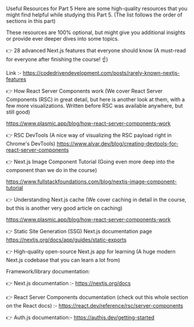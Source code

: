 Useful Resources for Part 5
Here are some high-quality resources that you might find helpful while studying this Part 5. (The list follows the order of sections in this part)

These resources are 100% optional, but might give you additional insights or provide ever deeper dives into some topics.

👉 28 advanced Next.js features that everyone should know (A must-read for everyone after finishing the course! ☝️)

Link :- https://codedrivendevelopment.com/posts/rarely-known-nextjs-features


👉 How React Server Components work (We cover React Server Components (RSC) in great detail, but here is another look at them, with a few more visualizations. Written before RSC was available anywhere, but still good)

https://www.plasmic.app/blog/how-react-server-components-work

👉 RSC DevTools (A nice way of visualizing the RSC payload right in Chrome's DevTools)
https://www.alvar.dev/blog/creating-devtools-for-react-server-components

👉 Next.js Image Component Tutorial (Going even more deep into the <Image /> component than we do in the course)

https://www.fullstackfoundations.com/blog/nextjs-image-component-tutorial


👉 Understanding Next.js cache (We cover caching in detail in the course, but this is another very good article on caching)

https://www.plasmic.app/blog/how-react-server-components-work

👉 Static Site Generation (SSG) Next.js documentation page
https://nextjs.org/docs/app/guides/static-exports

👉 High-quality open-source Next.js app for learning (A huge modern Next.js codebase that you can learn a lot from)



Framework/library documentation:

👉 Next.js documentation :- https://nextjs.org/docs

👉 React Server Components documentation (check out this whole section on the React docs) :- https://react.dev/reference/rsc/server-components


👉 Auth.js documentation:- https://authjs.dev/getting-started

